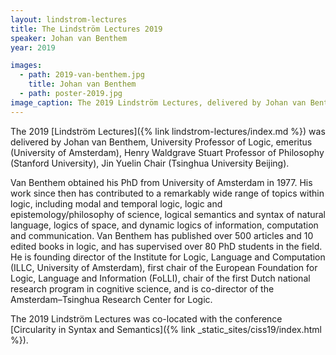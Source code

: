 ```yaml
---
layout: lindstrom-lectures
title: The Lindström Lectures 2019
speaker: Johan van Benthem
year: 2019

images: 
  - path: 2019-van-benthem.jpg
    title: Johan van Benthem
  - path: poster-2019.jpg
image_caption: The 2019 Lindström Lectures, delivered by Johan van Benthem
---
```

The 2019 [Lindström Lectures]({% link lindstrom-lectures/index.md %}) was delivered by Johan van Benthem, University Professor of Logic, emeritus (University of Amsterdam), Henry Waldgrave Stuart Professor of Philosophy (Stanford University), Jin Yuelin Chair (Tsinghua University Beijing).

Van Benthem obtained his PhD from University of Amsterdam in 1977. His work since then has contributed to a remarkably wide range of topics within logic, including modal and temporal logic, logic and epistemology/philosophy of science, logical semantics and syntax of natural language, logics of space, and dynamic logics of information, computation and communication. Van Benthem has published over 500 articles and 10 edited books in logic, and has supervised over 80 PhD students in the field. He is founding director of the Institute for Logic, Language and Computation (ILLC, University of Amsterdam), first chair of the European Foundation for Logic, Language and Information (FoLLI), chair of the first Dutch national research program in cognitive science, and is co-director of the Amsterdam–Tsinghua Research Center for Logic.

The 2019 Lindström Lectures was co-located with the conference [Circularity in Syntax and Semantics]({% link _static_sites/ciss19/index.html %}).
